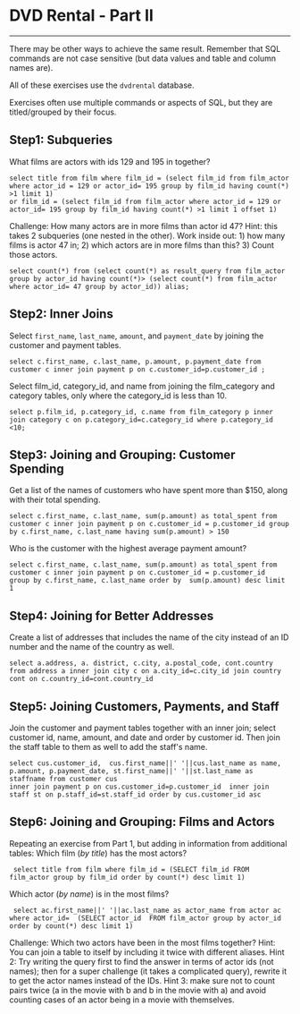 # DVD Rental - Part II
----

There may be other ways to achieve the same result.  Remember that SQL commands are not case sensitive (but data values and table and column names are).

All of these exercises use the `dvdrental` database.

Exercises often use multiple commands or aspects of SQL, but they are titled/grouped by their focus.

## Step1: Subqueries

What films are actors with ids 129 and 195 in together?

    select title from film where film_id = (select film_id from film_actor where actor_id = 129 or actor_id= 195 group by film_id having count(*) >1 limit 1) 
    or film_id = (select film_id from film_actor where actor_id = 129 or actor_id= 195 group by film_id having count(*) >1 limit 1 offset 1)



Challenge: How many actors are in more films than actor id 47?  Hint: this takes 2 subqueries (one nested in the other).  Work inside out: 1) how many films is actor 47 in; 2) which actors are in more films than this? 3) Count those actors.

    select count(*) from (select count(*) as result_query from film_actor group by actor_id having count(*)> (select count(*) from film_actor where actor_id= 47 group by actor_id)) alias;


## Step2: Inner Joins

Select `first_name`, `last_name`, `amount`, and `payment_date` by joining the customer and payment tables.
    
    select c.first_name, c.last_name, p.amount, p.payment_date from customer c inner join payment p on c.customer_id=p.customer_id ;


Select film\_id, category\_id, and name from joining the film\_category and category tables, only where the category\_id is less than 10.
    
    select p.film_id, p.category_id, c.name from film_category p inner join category c on p.category_id=c.category_id where p.category_id <10;


## Step3: Joining and Grouping: Customer Spending

Get a list of the names of customers who have spent more than $150, along with their total spending.
    
    select c.first_name, c.last_name, sum(p.amount) as total_spent from customer c inner join payment p on c.customer_id = p.customer_id group by c.first_name, c.last_name having sum(p.amount) > 150 

Who is the customer with the highest average payment amount?

    select c.first_name, c.last_name, sum(p.amount) as total_spent from customer c inner join payment p on c.customer_id = p.customer_id 
    group by c.first_name, c.last_name order by  sum(p.amount) desc limit 1


## Step4: Joining for Better Addresses

Create a list of addresses that includes the name of the city instead of an ID number and the name of the country as well.
    
    select a.address, a. district, c.city, a.postal_code, cont.country from address a inner join city c on a.city_id=c.city_id join country cont on c.country_id=cont.country_id


## Step5: Joining Customers, Payments, and Staff

Join the customer and payment tables together with an inner join; select customer id, name, amount, and date and order by customer id.  Then join the staff table to them as well to add the staff's name.
    
    select cus.customer_id,  cus.first_name||' '||cus.last_name as name, p.amount, p.payment_date, st.first_name||' '||st.last_name as staffname from customer cus 
    inner join payment p on cus.customer_id=p.customer_id  inner join staff st on p.staff_id=st.staff_id order by cus.customer_id asc


## Step6: Joining and Grouping: Films and Actors

Repeating an exercise from Part 1, but adding in information from additional tables:  Which film (_by title_) has the most actors?  

     select title from film where film_id = (SELECT film_id FROM film_actor group by film_id order by count(*) desc limit 1)

Which actor (_by name_) is in the most films?

     select ac.first_name||' '||ac.last_name as actor_name from actor ac where actor_id=  (SELECT actor_id  FROM film_actor group by actor_id order by count(*) desc limit 1)
     
Challenge: Which two actors have been in the most films together?  Hint: You can join a table to itself by including it twice with different aliases.  Hint 2: Try writing the query first to find the answer in terms of actor ids (not names); then for a super challenge (it takes a complicated query), rewrite it to get the actor names instead of the IDs.  Hint 3: make sure not to count pairs twice (a in the movie with b and b in the movie with a) and avoid counting cases of an actor being in a movie with themselves.







